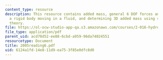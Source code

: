 ```yaml
---
content_type: resource
description: This resource contains added mass, general 6 DOF forces and moments on
  a rigid body moving in a fluid, and determining 3D added mass using slender body
  theory.
file: https://ol-ocw-studio-app-qa.s3.amazonaws.com/courses/2-016-hydrodynamics-13-012-fall-2005/6124a1fd14e811d9ea753f85e0dfc8d0_2005reading6.pdf
file_type: application/pdf
parent_uid: acd70d52-ee88-6cbd-a959-96da74024551
resourcetype: Document
title: 2005reading6.pdf
uid: 6124a1fd-14e8-11d9-ea75-3f85e0dfc8d0
---
```

